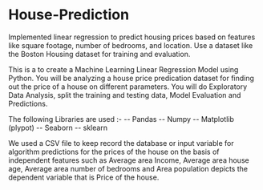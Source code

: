 # House-Prediction
Implemented linear regression to predict housing prices based on features like square footage, number of bedrooms, and location. Use a dataset like the Boston Housing dataset for training and evaluation.

This is a to create a Machine Learning Linear Regression Model using Python. You will be analyzing a house price predication dataset for finding out the price of a house on different parameters. You will do Exploratory Data Analysis, split the training and testing data, Model Evaluation and Predictions.

The following Libraries are used :-
  -- Pandas
  -- Numpy
  -- Matplotlib (plypot)
  -- Seaborn
  -- sklearn
  
We used a CSV file to keep record the database or input variable for algorithm predictions for the prices of the house on the basis of independent features such as Average area Income, Average area house age, Average area number of bedrooms and Area population depicts the dependent variable that is Price of the house.
